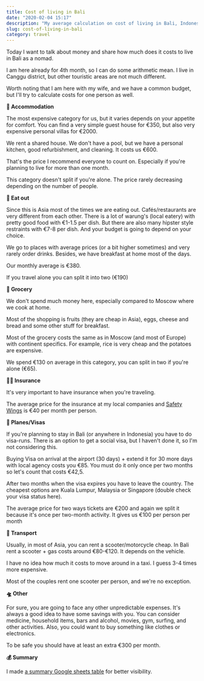 ```yaml
---
title: Cost of living in Bali
date: "2020-02-04 15:17"
description: "My average calculation on cost of living in Bali, Indonesia"
slug: cost-of-living-in-bali
category: travel
---
```


Today I want to talk about money and share how much does it costs to live in Bali as a nomad.

I am here already for 4th month, so I can do some arithmetic mean. I live in Canggu district, but other touristic areas are not much different.

Worth noting that I am here with my wife, and we have a common budget, but I'll try to calculate costs for one person as well.

**🏡 Accommodation**

The most expensive category for us, but it varies depends on your appetite for comfort. You can find a very simple guest house for €350, but also very expensive personal villas for €2000.

We rent a shared house. We don't have a pool, but we have a personal kitchen, good refurbishment, and cleaning. It costs us €600.

That's the price I recommend everyone to count on. Especially if you're planning to live for more than one month.

This category doesn't split if you're alone. The price rarely decreasing depending on the number of people.

**🍲 Eat out**

Since this is Asia most of the times we are eating out. Cafés/restaurants are very different from each other. There is a lot of warung's (local eatery) with pretty good food with €1-1.5 per dish. But there are also many hipster style restraints with €7-8 per dish. And your budget is going to depend on your choice.

We go to places with average prices (or a bit higher sometimes) and very rarely order drinks. Besides, we have breakfast at home most of the days.

Our monthly average is €380.

If you travel alone you can split it into two (€190)

**🧀 Grocery**

We don't spend much money here, especially compared to Moscow where we cook at home.

Most of the shopping is fruits (they are cheap in Asia), eggs, cheese and bread and some other stuff for breakfast.

Most of the grocery costs the same as in Moscow (and most of Europe) with continent specifics. For example, rice is very cheap and the potatoes are expensive.

We spend €130 on average in this category, you can split in two if you're alone (€65).

**👩‍💼 Insurance**

It's very important to have insurance when you're traveling.

The average price for the insurance at my local companies and [Safety Wings](https://safetywing.com) is €40 per month per person.

**🛫 Planes/Visas**

If you're planning to stay in Bali (or anywhere in Indonesia) you have to do visa-runs. There is an option to get a social visa, but I haven't done it, so I'm not considering this.

Buying Visa on arrival at the airport (30 days) + extend it for 30 more days with local agency costs you €85. You must do it only once per two months so let's count that costs €42,5.

After two months when the visa expires you have to leave the country. The cheapest options are Kuala Lumpur, Malaysia or Singapore (double check your visa status here).

The average price for two ways tickets are €200 and again we split it because it's once per two-month activity. It gives us €100 per person per month

**🛵 Transport**

Usually, in most of Asia, you can rent a scooter/motorcycle cheap. In Bali rent a scooter + gas costs around €80-€120. It depends on the vehicle.

I have no idea how much it costs to move around in a taxi. I guess 3-4 times more expensive.

Most of the couples rent one scooter per person, and we're no exception.

**🛸 Other**

For sure, you are going to face any other unpredictable expenses. It's always a good idea to have some savings with you. You can consider medicine, household items, bars and alcohol, movies, gym, surfing, and other activities. Also, you could want to buy something like clothes or electronics.

To be safe you should have at least an extra €300 per month.

**💰 Summary**

I made [a summary Google sheets table](https://docs.google.com/spreadsheets/d/1SN-RY7_cDmGd7gNol3Jj5N15Gf97C2NTgL6jz10q0vc/edit?usp=sharing) for better visibility.
